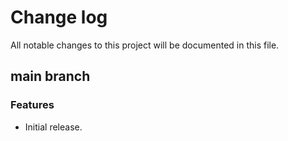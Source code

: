 # Change log

All notable changes to this project will be documented in this file.

## main branch

### Features

* Initial release.
